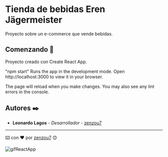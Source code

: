 # Tienda de bebidas Eren Jägermeister

Proyecto sobre un e-commerce que vende bebidas.

## Comenzando 🚀

Proyecto creado con Create React App.

"npm start"
Runs the app in the development mode.
Open http://localhost:3000 to view it in your browser.

The page will reload when you make changes.
You may also see any lint errors in the console.

## Autores ✒️


* **Leonardo Lagos** - *Desarrollador* - [zenzou7](https://github.com/zenzou7)




---
⌨️ con ❤️ por [zenzou7](https://github.com/zenzou7) 😊

![gifReactApp](https://user-images.githubusercontent.com/103078025/194158138-a88c354b-e752-40ba-87d7-cae5c1b8f903.gif)
